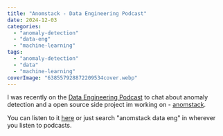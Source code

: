 ```yaml
---
title: "Anomstack - Data Engineering Podcast"
date: 2024-12-03
categories: 
  - "anomaly-detection"
  - "data-eng"
  - "machine-learning"
tags: 
  - "anomaly-detection"
  - "data"
  - "machine-learning"
coverImage: "638557928872209534cover.webp"
---
```


I was recently on the [Data Engineering Podcast](https://www.dataengineeringpodcast.com/) to chat about anomaly detection and a open source side project im working on - [anomstack](https://github.com/andrewm4894/anomstack).

You can listen to it [here](https://www.dataengineeringpodcast.com/episodepage/anomstack-open-source-business-metric-anomaly-detection-episode-404) or just search "anomstack data eng" in wherever you listen to podcasts.
